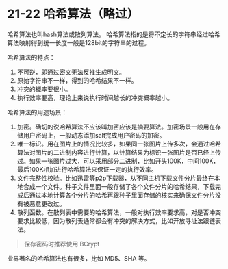 # 21-22 哈希算法（略过）
哈希算法也叫hash算法或散列算法。 
哈希算法指的是将不定长的字符串经过哈希算法映射得到统一长度一般是128bit的字符串的过程。

哈希算法的特点：
1. 不可逆，即通过密文无法反推生成明文。
2. 原始字符串不一样，得到的哈希结果不一样。
3. 冲突的概率要很小。
4. 执行效率要高，理论上来说执行时间越长的冲突概率越小。

哈希算法的用途场景：
1. 加密。确切的说哈希算法不应该叫加密应该是摘要算法。加密场景一般用在存储用户密码上，一般动态添加salt完成用户密码的加密。
2. 唯一标识。用在图片上的情况比较多，如果同一张图片上传多次，会通过哈希算法对图片的二进制内容进行计算，以计算结果为标识一张图片是否已经上传过。如果一张图片过大，可以采用部分二进制，比如开头100K，中间100K，最后100K相加进行哈希算法来保证一定的执行效率。
3. 文件完整性校验。比如迅雷等p2p下载器，从不同主机下载文件分片最终在本地合成一个文件。种子文件里面一般存储了各个文件分片的哈希结果，下载完成后通过本地计算各个分片的哈希再跟种子里面存储的核实来确保文件分片没有被恶意更改过。
4. 散列函数。在散列表中需要的哈希算法，一般对执行效率要求高，对是否冲突要求比较低，因为散列表通常都会有冲突的解决方式，比如开放寻址法跟链表法。

> 保存密码时推荐使用 BCrypt

业界著名的哈希算法也有很多，比如 MD5、SHA 等。